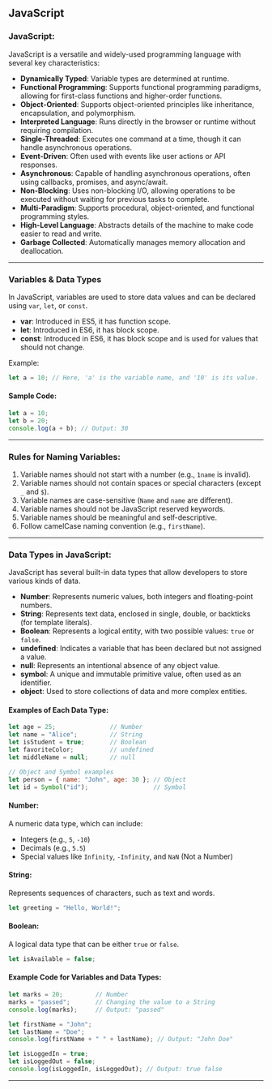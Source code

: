 

## JavaScript 

### JavaScript:
JavaScript is a versatile and widely-used programming language with several key characteristics:

- **Dynamically Typed**: Variable types are determined at runtime.
- **Functional Programming**: Supports functional programming paradigms, allowing for first-class functions and higher-order functions.
- **Object-Oriented**: Supports object-oriented principles like inheritance, encapsulation, and polymorphism.
- **Interpreted Language**: Runs directly in the browser or runtime without requiring compilation.
- **Single-Threaded**: Executes one command at a time, though it can handle asynchronous operations.
- **Event-Driven**: Often used with events like user actions or API responses.
- **Asynchronous**: Capable of handling asynchronous operations, often using callbacks, promises, and async/await.
- **Non-Blocking**: Uses non-blocking I/O, allowing operations to be executed without waiting for previous tasks to complete.
- **Multi-Paradigm**: Supports procedural, object-oriented, and functional programming styles.
- **High-Level Language**: Abstracts details of the machine to make code easier to read and write.
- **Garbage Collected**: Automatically manages memory allocation and deallocation.

---

### Variables & Data Types

In JavaScript, variables are used to store data values and can be declared using `var`, `let`, or `const`.

- **var**: Introduced in ES5, it has function scope.
- **let**: Introduced in ES6, it has block scope.
- **const**: Introduced in ES6, it has block scope and is used for values that should not change.

Example:
```javascript
let a = 10; // Here, 'a' is the variable name, and '10' is its value.
```

#### Sample Code:
```javascript
let a = 10;
let b = 20;
console.log(a + b); // Output: 30
```

---

### Rules for Naming Variables:

1. Variable names should not start with a number (e.g., `1name` is invalid).
2. Variable names should not contain spaces or special characters (except `_` and `$`).
3. Variable names are case-sensitive (`Name` and `name` are different).
4. Variable names should not be JavaScript reserved keywords.
5. Variable names should be meaningful and self-descriptive.
6. Follow camelCase naming convention (e.g., `firstName`).

---

### Data Types in JavaScript:

JavaScript has several built-in data types that allow developers to store various kinds of data.

- **Number**: Represents numeric values, both integers and floating-point numbers.
- **String**: Represents text data, enclosed in single, double, or backticks (for template literals).
- **Boolean**: Represents a logical entity, with two possible values: `true` or `false`.
- **undefined**: Indicates a variable that has been declared but not assigned a value.
- **null**: Represents an intentional absence of any object value.
- **symbol**: A unique and immutable primitive value, often used as an identifier.
- **object**: Used to store collections of data and more complex entities.

#### Examples of Each Data Type:

```javascript
let age = 25;               // Number
let name = "Alice";         // String
let isStudent = true;       // Boolean
let favoriteColor;          // undefined
let middleName = null;      // null

// Object and Symbol examples
let person = { name: "John", age: 30 }; // Object
let id = Symbol("id");                  // Symbol
```

#### Number:
A numeric data type, which can include:
- Integers (e.g., `5`, `-10`)
- Decimals (e.g., `5.5`)
- Special values like `Infinity`, `-Infinity`, and `NaN` (Not a Number)

#### String:
Represents sequences of characters, such as text and words.
```javascript
let greeting = "Hello, World!";
```

#### Boolean:
A logical data type that can be either `true` or `false`.
```javascript
let isAvailable = false;
```

#### Example Code for Variables and Data Types:
```javascript
let marks = 20;         // Number
marks = "passed";       // Changing the value to a String
console.log(marks);     // Output: "passed"

let firstName = "John";
let lastName = "Doe";
console.log(firstName + " " + lastName); // Output: "John Doe"

let isLoggedIn = true;
let isLoggedOut = false;
console.log(isLoggedIn, isLoggedOut); // Output: true false
```

---
